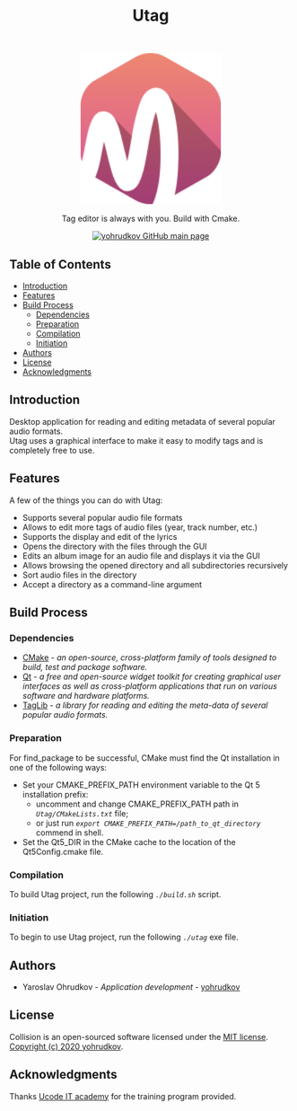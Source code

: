<h1 align="center"> Utag </h1> <br>

<p align="center">
    <a href="https://github.com/yohrudkov/Utag">
        <img alt="Utag"
        title="Utag"
        src="https://github.com/yohrudkov/Utag/blob/main/app/resources/logo.svg?raw=true"
        width="250">
    </a>
</p>

<p align="center"> Tag editor is always with you. Build with Cmake. </p>

<p align="center">
    <a href="https://github.com/yohrudkov">
        <img alt="yohrudkov GitHub main page"
        title="Main page"
        src="https://github.githubassets.com/images/modules/logos_page/GitHub-Logo.png"
        width="140">
    </a>
</p>

## Table of Contents

- [Introduction](#Introduction)
- [Features](#Features)
- [Build Process](#Build-Process)
    - [Dependencies](#Dependencies)
    - [Preparation](#Preparation)
    - [Compilation](#Compilation)
    - [Initiation](#Initiation)
- [Authors](#Authors)
- [License](#License)
- [Acknowledgments](#Acknowledgments)

## Introduction

Desktop application for reading and editing metadata of several popular audio formats.\
Utag uses a graphical interface to make it easy to modify tags and is completely free to use.

## Features

A few of the things you can do with Utag:

* Supports several popular audio file formats
* Allows to edit more tags of audio files (year, track number, etc.)
* Supports the display and edit of the lyrics
* Opens the directory with the files through the GUI
* Edits an album image for an audio file and displays it via the GUI
* Allows browsing the opened directory and all subdirectories recursively
* Sort audio files in the directory
* Accept a directory as a command-line argument

## Build Process

### Dependencies

- [CMake](https://cmake.org) - *an open-source, cross-platform family of tools designed to build, test and package software.*
- [Qt](https://www.qt.io) - *a free and open-source widget toolkit for creating graphical user interfaces as well as cross-platform applications that run on various software and hardware platforms.*
- [TagLib](https://taglib.org) - *a library for reading and editing the meta-data of several popular audio formats.*

### Preparation

For find_package to be successful, CMake must find the Qt installation in one of the following ways:

- Set your CMAKE_PREFIX_PATH environment variable to the Qt 5 installation prefix:
    - uncomment and change CMAKE_PREFIX_PATH path in *`Utag/CMakeLists.txt`* file;
    - or just run *`export CMAKE_PREFIX_PATH=/path_to_qt_directory`* commend in shell.
- Set the Qt5_DIR in the CMake cache to the location of the Qt5Config.cmake file.

### Compilation

To build Utag project, run the following *`./build.sh`* script.

### Initiation

To begin to use Utag project, run the following *`./utag`* exe file.

## Authors

- Yaroslav Ohrudkov - *Application development* - [yohrudkov](https://github.com/yohrudkov)

## License

Collision is an open-sourced software licensed under the [MIT license](https://en.wikipedia.org/wiki/MIT_License). \
[Copyright (c) 2020 yohrudkov](https://github.com/yohrudkov/Utag/blob/main/LICENSE).

## Acknowledgments

Thanks [Ucode IT academy](https://ucode.world/ru/) for the training program provided.
